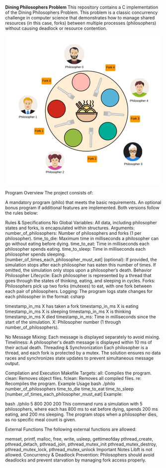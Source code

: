 **Dining Philosophers Problem**
This repository contains a C implementation of the Dining Philosophers Problem. This problem is a classic concurrency challenge in computer science that demonstrates how to manage shared resources (in this case, forks) between multiple processes (philosophers) without causing deadlock or resource contention.


![Diagram of the system](philo_problem.png)


Program Overview
The project consists of:

A mandatory program (philo) that meets the basic requirements.
An optional bonus program if additional features are implemented.
Both versions follow the rules below:

Rules & Specifications
No Global Variables: All data, including philosopher states and forks, is encapsulated within structures.
Arguments:
number_of_philosophers: Number of philosophers and forks (1 per philosopher).
time_to_die: Maximum time in milliseconds a philosopher can go without eating before dying.
time_to_eat: Time in milliseconds each philosopher spends eating.
time_to_sleep: Time in milliseconds each philosopher spends sleeping.
[number_of_times_each_philosopher_must_eat] (optional): If provided, the simulation stops after each philosopher has eaten this number of times. If omitted, the simulation only stops upon a philosopher’s death.
Behavior
Philosopher Lifecycle: Each philosopher is represented by a thread that goes through the states of thinking, eating, and sleeping in cycles.
Forks: Philosophers pick up two forks (mutexes) to eat, with one fork between each pair of philosophers.
Logging: The program logs state changes for each philosopher in the format:
csharp

timestamp_in_ms X has taken a fork
timestamp_in_ms X is eating
timestamp_in_ms X is sleeping
timestamp_in_ms X is thinking
timestamp_in_ms X died
timestamp_in_ms: Time in milliseconds since the start of the simulation.
X: Philosopher number (1 through number_of_philosophers).

No Message Mixing: Each message is displayed separately to avoid mixing.
Timeliness: A philosopher's death message is displayed within 10 ms of their actual death.
Threading & Synchronization
Each philosopher is a thread, and each fork is protected by a mutex.
The solution ensures no data races and synchronizes state updates to prevent simultaneous message output.

Compilation and Execution
Makefile Targets:
all: Compiles the program.
clean: Removes object files.
fclean: Removes all compiled files.
re: Recompiles the program.
Example Usage
bash
./philo number_of_philosophers time_to_die time_to_eat time_to_sleep [number_of_times_each_philosopher_must_eat]
Example:

bash
./philo 5 800 200 200
This command runs a simulation with 5 philosophers, where each has 800 ms to eat before dying, spends 200 ms eating, and 200 ms sleeping. The program stops when a philosopher dies, as no specific meal count is given.

External Functions
The following external functions are allowed:

memset, printf, malloc, free, write, usleep, gettimeofday
pthread_create, pthread_detach, pthread_join, pthread_mutex_init
pthread_mutex_destroy, pthread_mutex_lock, pthread_mutex_unlock
Important Notes
Libft is not allowed.
Concurrency & Deadlock Prevention: Philosophers should avoid deadlocks and prevent starvation by managing fork access properly.
